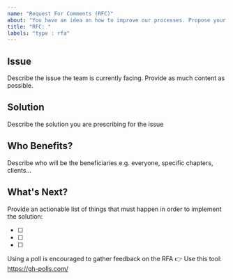 ```yaml
---
name: "Request For Comments (RFC)"
about: "You have an idea on how to improve our processes. Propose your idea so that the team can provide feedback."
title: "RFC: "
labels: "type : rfa"
---
```


## Issue

Describe the issue the team is currently facing. Provide as much content as possible.

## Solution

Describe the solution you are prescribing for the issue

## Who Benefits?

Describe who will be the beneficiaries e.g. everyone, specific chapters, clients...

## What's Next?

Provide an actionable list of things that must happen in order to implement the solution:

- [ ]
- [ ]
- [ ]

Using a poll is encouraged to gather feedback on the RFA 👉 Use this tool: https://gh-polls.com/

